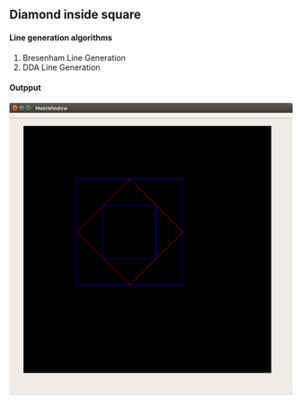 ## Diamond inside square
#### Line generation algorithms
1. Bresenham Line Generation
1. DDA Line Generation

#### Outpput
![](screenshots/fig_1.png)
